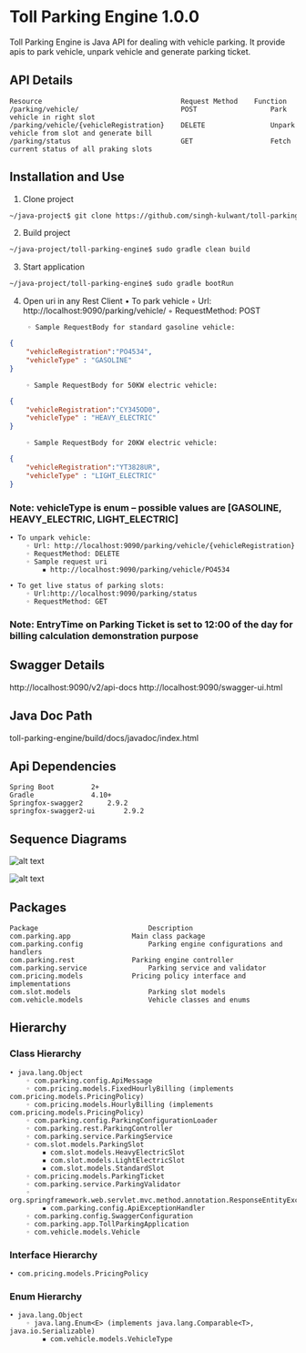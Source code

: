 # Toll Parking Engine 1.0.0

Toll Parking Engine is Java API for dealing with vehicle parking. It provide apis to park vehicle, unpark vehicle and generate parking ticket. 


## API Details
```
Resource                                  Request Method	Function
/parking/vehicle/                         POST                  Park vehicle in right slot
/parking/vehicle/{vehicleRegistration}    DELETE                Unpark vehicle from slot and generate bill
/parking/status                           GET                   Fetch current status of all praking slots
```

## Installation and Use

1. Clone project
```bash
~/java-project$ git clone https://github.com/singh-kulwant/toll-parking-engine.git
```
2. Build project
```bash
~/java-project/toll-parking-engine$ sudo gradle clean build
```
3. Start application
```bash
~/java-project/toll-parking-engine$ sudo gradle bootRun
```
4. Open uri in any Rest Client
    • To park vehicle
        ◦ Url: http://localhost:9090/parking/vehicle/
        ◦ RequestMethod: POST
	
        ◦ Sample RequestBody for standard gasoline vehicle: 

```json
{
	"vehicleRegistration":"PO4534",
	"vehicleType" : "GASOLINE"
}
```
      
        ◦ Sample RequestBody for 50KW electric vehicle:
```json
{
	"vehicleRegistration":"CY345OD0",
	"vehicleType" : "HEAVY_ELECTRIC"
}
```      
        ◦ Sample RequestBody for 20KW electric vehicle: 
```json
{
	"vehicleRegistration":"YT3828UR",
	"vehicleType" : "LIGHT_ELECTRIC"
}
```
### Note: vehicleType is enum – possible values are [GASOLINE, HEAVY_ELECTRIC, LIGHT_ELECTRIC]
    • To unpark vehicle:
        ◦ Url: http://localhost:9090/parking/vehicle/{vehicleRegistration}
        ◦ RequestMethod: DELETE
        ◦ Sample request uri
            ▪ http://localhost:9090/parking/vehicle/PO4534
	    
    • To get live status of parking slots:
        ◦ Url:http://localhost:9090/parking/status
        ◦ RequestMethod: GET
### Note: EntryTime on Parking Ticket is set to 12:00 of the day for billing calculation demonstration purpose 


## Swagger Details
http://localhost:9090/v2/api-docs
http://localhost:9090/swagger-ui.html

## Java Doc Path
toll-parking-engine/build/docs/javadoc/index.html

## Api Dependencies

```
Spring Boot			2+
Gradle 				4.10+
Springfox-swagger2		2.9.2
springfox-swagger2-ui		2.9.2
```

## Sequence Diagrams

![alt text](https://github.com/singh-kulwant/toll-parking-engine/blob/master/Vehicle-Park-Sequence-Diagram.png)

![alt text](https://github.com/singh-kulwant/toll-parking-engine/blob/master/Vehicle-Unpark-Sequence-Diagram.png)


## Packages

```
Package                           Description
com.parking.app 	          Main class package
com.parking.config                Parking engine configurations and handlers
com.parking.rest 	          Parking engine controller
com.parking.service               Parking service and validator
com.pricing.models 	          Pricing policy interface and implementations
com.slot.models                   Parking slot models
com.vehicle.models                Vehicle classes and enums
```


## Hierarchy
### Class Hierarchy
    • java.lang.Object
        ◦ com.parking.config.ApiMessage
        ◦ com.pricing.models.FixedHourlyBilling (implements com.pricing.models.PricingPolicy)
        ◦ com.pricing.models.HourlyBilling (implements com.pricing.models.PricingPolicy)
        ◦ com.parking.config.ParkingConfigurationLoader
        ◦ com.parking.rest.ParkingController
        ◦ com.parking.service.ParkingService
        ◦ com.slot.models.ParkingSlot
            ▪ com.slot.models.HeavyElectricSlot
            ▪ com.slot.models.LightElectricSlot
            ▪ com.slot.models.StandardSlot
        ◦ com.pricing.models.ParkingTicket
        ◦ com.parking.service.ParkingValidator
        ◦ org.springframework.web.servlet.mvc.method.annotation.ResponseEntityExceptionHandler
            ▪ com.parking.config.ApiExceptionHandler
        ◦ com.parking.config.SwaggerConfiguration
        ◦ com.parking.app.TollParkingApplication
        ◦ com.vehicle.models.Vehicle

### Interface Hierarchy
    • com.pricing.models.PricingPolicy
### Enum Hierarchy
    • java.lang.Object
        ◦ java.lang.Enum<E> (implements java.lang.Comparable<T>, java.io.Serializable)
            ▪ com.vehicle.models.VehicleType
